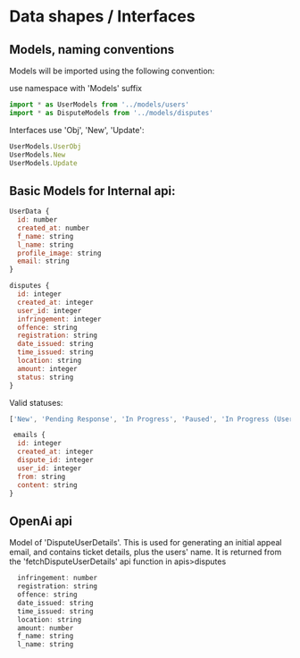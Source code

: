 # Data shapes / Interfaces

## Models, naming conventions

Models will be imported using the following convention:

use namespace with 'Models' suffix
```js
import * as UserModels from '../models/users'
import * as DisputeModels from '../models/disputes'
```

Interfaces use 'Obj', 'New', 'Update':
```js
UserModels.UserObj
UserModels.New
UserModels.Update
```

## Basic Models for Internal api:

```js
UserData {
  id: number
  created_at: number
  f_name: string
  l_name: string
  profile_image: string
  email: string
}
```

```js
disputes {
  id: integer
  created_at: integer
  user_id: integer
  infringement: integer
  offence: string
  registration: string
  date_issued: string
  time_issued: string
  location: string
  amount: integer
  status: string
}
```

Valid statuses:
```js
['New', 'Pending Response', 'In Progress', 'Paused', 'In Progress (User Override)', 'Appeal Failed', 'Resolved']
```


```js
 emails {
  id: integer
  created_at: integer
  dispute_id: integer
  user_id: integer
  from: string
  content: string
}
```

## OpenAi api

Model of 'DisputeUserDetails'. This is used for generating an initial appeal email, and contains ticket details, plus the users' name. It is returned from the 'fetchDisputeUserDetails' api function in apis>disputes
```js
  infringement: number
  registration: string
  offence: string
  date_issued: string
  time_issued: string
  location: string
  amount: number
  f_name: string
  l_name: string

```